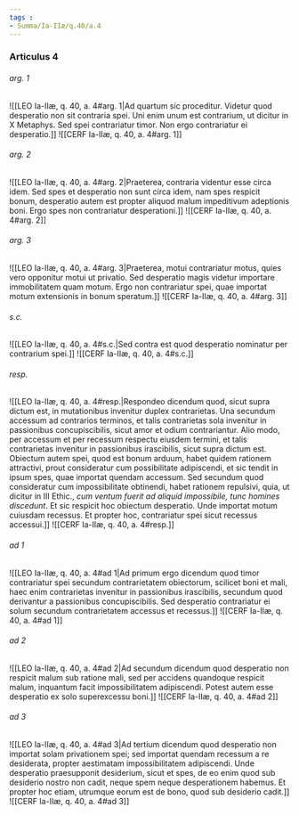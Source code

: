 ```yaml
---
tags : 
- Summa/Ia-IIæ/q.40/a.4
---
```


### Articulus 4

###### arg. 1
![[LEO Ia-IIæ, q. 40, a. 4#arg. 1|Ad quartum sic proceditur. Videtur quod desperatio non sit contraria spei. Uni enim unum est contrarium, ut dicitur in X Metaphys. Sed spei contrariatur timor. Non ergo contrariatur ei desperatio.]]
![[CERF Ia-IIæ, q. 40, a. 4#arg. 1]]

###### arg. 2
![[LEO Ia-IIæ, q. 40, a. 4#arg. 2|Praeterea, contraria videntur esse circa idem. Sed spes et desperatio non sunt circa idem, nam spes respicit bonum, desperatio autem est propter aliquod malum impeditivum adeptionis boni. Ergo spes non contrariatur desperationi.]]
![[CERF Ia-IIæ, q. 40, a. 4#arg. 2]]

###### arg. 3
![[LEO Ia-IIæ, q. 40, a. 4#arg. 3|Praeterea, motui contrariatur motus, quies vero opponitur motui ut privatio. Sed desperatio magis videtur importare immobilitatem quam motum. Ergo non contrariatur spei, quae importat motum extensionis in bonum speratum.]]
![[CERF Ia-IIæ, q. 40, a. 4#arg. 3]]

###### s.c.
![[LEO Ia-IIæ, q. 40, a. 4#s.c.|Sed contra est quod desperatio nominatur per contrarium spei.]]
![[CERF Ia-IIæ, q. 40, a. 4#s.c.]]

###### resp.
![[LEO Ia-IIæ, q. 40, a. 4#resp.|Respondeo dicendum quod, sicut supra dictum est, in mutationibus invenitur duplex contrarietas. Una secundum accessum ad contrarios terminos, et talis contrarietas sola invenitur in passionibus concupiscibilis, sicut amor et odium contrariantur. Alio modo, per accessum et per recessum respectu eiusdem termini, et talis contrarietas invenitur in passionibus irascibilis, sicut supra dictum est. Obiectum autem spei, quod est bonum arduum, habet quidem rationem attractivi, prout consideratur cum possibilitate adipiscendi, et sic tendit in ipsum spes, quae importat quendam accessum. Sed secundum quod consideratur cum impossibilitate obtinendi, habet rationem repulsivi, quia, ut dicitur in III Ethic., *cum ventum fuerit ad aliquid impossibile, tunc homines discedunt*. Et sic respicit hoc obiectum desperatio. Unde importat motum cuiusdam recessus. Et propter hoc, contrariatur spei sicut recessus accessui.]]
![[CERF Ia-IIæ, q. 40, a. 4#resp.]]

###### ad 1
![[LEO Ia-IIæ, q. 40, a. 4#ad 1|Ad primum ergo dicendum quod timor contrariatur spei secundum contrarietatem obiectorum, scilicet boni et mali, haec enim contrarietas invenitur in passionibus irascibilis, secundum quod derivantur a passionibus concupiscibilis. Sed desperatio contrariatur ei solum secundum contrarietatem accessus et recessus.]]
![[CERF Ia-IIæ, q. 40, a. 4#ad 1]]

###### ad 2
![[LEO Ia-IIæ, q. 40, a. 4#ad 2|Ad secundum dicendum quod desperatio non respicit malum sub ratione mali, sed per accidens quandoque respicit malum, inquantum facit impossibilitatem adipiscendi. Potest autem esse desperatio ex solo superexcessu boni.]]
![[CERF Ia-IIæ, q. 40, a. 4#ad 2]]

###### ad 3
![[LEO Ia-IIæ, q. 40, a. 4#ad 3|Ad tertium dicendum quod desperatio non importat solam privationem spei; sed importat quendam recessum a re desiderata, propter aestimatam impossibilitatem adipiscendi. Unde desperatio praesupponit desiderium, sicut et spes, de eo enim quod sub desiderio nostro non cadit, neque spem neque desperationem habemus. Et propter hoc etiam, utrumque eorum est de bono, quod sub desiderio cadit.]]
![[CERF Ia-IIæ, q. 40, a. 4#ad 3]]

